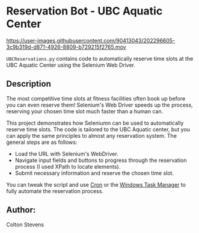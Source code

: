 # Reservation Bot - UBC Aquatic Center

https://user-images.githubusercontent.com/90413043/202296605-3c9b319d-d871-4926-8809-b729215f2765.mov

`UBCReservations.py` contains code to automatically reserve time slots at the UBC Aquatic Center using the Selenium Web Driver.

## Description

The most competitive time slots at fitness facilities often book up before you can even reserve them! 
Selenium's Web Driver speeds up the process, reserving your chosen time slot much faster than a human can.

This project demonstrates how Seleniumn can be used to automatically reserve time slots.
The code is tailored to the UBC Aquatic center, but you can apply the same principles to almost any reservation system. 
The general steps are as follows:
- Load the URL with Selenium's WebDriver.
- Navigate input fields and buttons to progress through the reservation process (I used XPath to locate elements).
- Submit necessary information and reserve the chosen time slot.

You can tweak the script and use [Cron](https://crontab.guru) or the [Windows Task Manager](https://en.wikipedia.org/wiki/Task_Manager_(Windows)) to fully automate the reservation process.

## Author:

Colton Stevens




